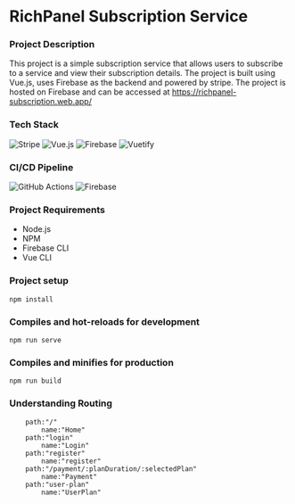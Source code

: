 # RichPanel Subscription Service

### Project Description
This project is a simple subscription service that allows users to subscribe to a service and view their subscription details. The project is built using Vue.js, uses Firebase as the backend and powered by stripe. The project is hosted on Firebase and can be accessed at https://richpanel-subscription.web.app/

### Tech Stack

![Stripe](https://img.shields.io/badge/Stripe-626CD9?style=for-the-badge&logo=Stripe&logoColor=white)
![Vue.js](https://img.shields.io/badge/Vue.js-4FC08D?style=for-the-badge&logo=Vue.js&logoColor=white)
![Firebase](https://img.shields.io/badge/Firebase-FFCA28?style=for-the-badge&logo=Firebase&logoColor=white)
![Vuetify](https://img.shields.io/badge/Vuetify-1867C0?style=for-the-badge&logo=Vuetify&logoColor=white)


### CI/CD Pipeline

![GitHub Actions](https://img.shields.io/badge/GitHub_Actions-2088FF?style=for-the-badge&logo=GitHub-Actions&logoColor=white)
![Firebase](https://img.shields.io/badge/Firebase-FFCA28?style=for-the-badge&logo=Firebase&logoColor=white)

### Project Requirements
- Node.js
- NPM
- Firebase CLI
- Vue CLI


### Project setup
```
npm install
```
### Compiles and hot-reloads for development
```
npm run serve
```

### Compiles and minifies for production
```
npm run build
```

### Understanding Routing

```
    path:"/"
        name:"Home"
    path:"login"
        name:"Login"
    path:"register"
        name:"register"
    path:"/payment/:planDuration/:selectedPlan"
        name:"Payment"
    path:"user-plan"
        name:"UserPlan"
```


